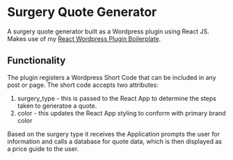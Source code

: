 # Surgery Quote Generator

A surgery quote generator built as a Wordpress plugin using React JS. Makes use of my [React Wordpress Plugin Boilerplate](https://github.com/derrmru/react-wordpress-plugin-boilerplate).

## Functionality

The plugin registers a Wordpress Short Code that can be included in any post or page. The short code accepts two attributes:

1. surgery_type - this is passed to the React App to determine the steps taken to generatoe a quote.
2. color - this updates the React App styling to conform with primary brand color

Based on the surgery type it receives the Application prompts the user for information and calls a database for quote data, which is then displayed as a price guide to the user.